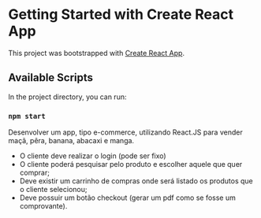 # Getting Started with Create React App

This project was bootstrapped with [Create React App](https://github.com/facebook/create-react-app).

## Available Scripts

In the project directory, you can run:

### `npm start`

Desenvolver um app, tipo e-commerce, utilizando React.JS para vender maçã, pêra, banana, abacaxi e manga.

- O cliente deve realizar o login (pode ser fixo)
- O cliente poderá pesquisar pelo produto e escolher aquele que quer comprar;
- Deve existir um carrinho de compras onde será listado os produtos que o cliente selecionou;
- Deve possuir um botão checkout (gerar um pdf como se fosse um comprovante).
